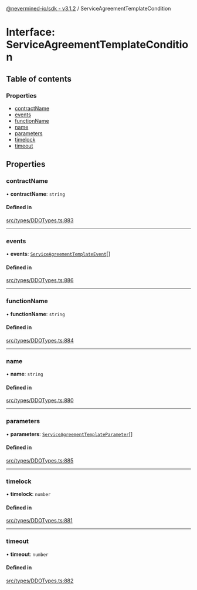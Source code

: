 [@nevermined-io/sdk - v3.1.2](../code-reference.md) / ServiceAgreementTemplateCondition

# Interface: ServiceAgreementTemplateCondition

## Table of contents

### Properties

- [contractName](ServiceAgreementTemplateCondition.md#contractname)
- [events](ServiceAgreementTemplateCondition.md#events)
- [functionName](ServiceAgreementTemplateCondition.md#functionname)
- [name](ServiceAgreementTemplateCondition.md#name)
- [parameters](ServiceAgreementTemplateCondition.md#parameters)
- [timelock](ServiceAgreementTemplateCondition.md#timelock)
- [timeout](ServiceAgreementTemplateCondition.md#timeout)

## Properties

### contractName

• **contractName**: `string`

#### Defined in

[src/types/DDOTypes.ts:883](https://github.com/nevermined-io/sdk-js/blob/13ea3fecbb7390165ec2f4641a0fe92a7537a21d/src/types/DDOTypes.ts#L883)

---

### events

• **events**: [`ServiceAgreementTemplateEvent`](ServiceAgreementTemplateEvent.md)[]

#### Defined in

[src/types/DDOTypes.ts:886](https://github.com/nevermined-io/sdk-js/blob/13ea3fecbb7390165ec2f4641a0fe92a7537a21d/src/types/DDOTypes.ts#L886)

---

### functionName

• **functionName**: `string`

#### Defined in

[src/types/DDOTypes.ts:884](https://github.com/nevermined-io/sdk-js/blob/13ea3fecbb7390165ec2f4641a0fe92a7537a21d/src/types/DDOTypes.ts#L884)

---

### name

• **name**: `string`

#### Defined in

[src/types/DDOTypes.ts:880](https://github.com/nevermined-io/sdk-js/blob/13ea3fecbb7390165ec2f4641a0fe92a7537a21d/src/types/DDOTypes.ts#L880)

---

### parameters

• **parameters**: [`ServiceAgreementTemplateParameter`](ServiceAgreementTemplateParameter.md)[]

#### Defined in

[src/types/DDOTypes.ts:885](https://github.com/nevermined-io/sdk-js/blob/13ea3fecbb7390165ec2f4641a0fe92a7537a21d/src/types/DDOTypes.ts#L885)

---

### timelock

• **timelock**: `number`

#### Defined in

[src/types/DDOTypes.ts:881](https://github.com/nevermined-io/sdk-js/blob/13ea3fecbb7390165ec2f4641a0fe92a7537a21d/src/types/DDOTypes.ts#L881)

---

### timeout

• **timeout**: `number`

#### Defined in

[src/types/DDOTypes.ts:882](https://github.com/nevermined-io/sdk-js/blob/13ea3fecbb7390165ec2f4641a0fe92a7537a21d/src/types/DDOTypes.ts#L882)
